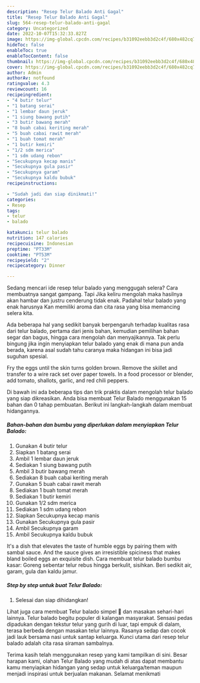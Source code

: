 ```yaml
---
description: "Resep Telur Balado Anti Gagal"
title: "Resep Telur Balado Anti Gagal"
slug: 564-resep-telur-balado-anti-gagal
category: Uncategorized
date: 2022-10-07T15:32:33.827Z
image: https://img-global.cpcdn.com/recipes/b31092eebb3d2c4f/680x482cq70/telur-balado-foto-resep-utama.jpg
hideToc: false
enableToc: true
enableTocContent: false
thumbnail: https://img-global.cpcdn.com/recipes/b31092eebb3d2c4f/680x482cq70/telur-balado-foto-resep-utama.jpg
cover: https://img-global.cpcdn.com/recipes/b31092eebb3d2c4f/680x482cq70/telur-balado-foto-resep-utama.jpg
author: Admin
authorAv: notfound
ratingvalue: 4.3
reviewcount: 16
recipeingredient:
- "4 butir telur"
- "1 batang serai"
- "1 lembar daun jeruk"
- "1 siung bawang putih"
- "3 butir bawang merah"
- "8 buah cabai keriting merah"
- "5 buah cabai rawit merah"
- "1 buah tomat merah"
- "1 butir kemiri"
- "1/2 sdm merica"
- "1 sdm udang rebon"
- "Secukupnya kecap manis"
- "Secukupnya gula pasir"
- "Secukupnya garam"
- "Secukupnya kaldu bubuk"
recipeinstructions:

- "Sudah jadi dan siap dinikmati!"
categories:
- Resep
tags:
- telur
- balado

katakunci: telur balado 
nutrition: 147 calories
recipecuisine: Indonesian
preptime: "PT33M"
cooktime: "PT53M"
recipeyield: "2"
recipecategory: Dinner

---
```



Sedang mencari ide resep telur balado yang menggugah selera? Cara membuatnya sangat gampang. Tapi Jika keliru mengolah maka hasilnya akan hambar dan justru cenderung tidak enak. Padahal telur balado yang enak harusnya Kan memiliki aroma dan cita rasa yang bisa memancing selera kita.


Ada beberapa hal yang sedikit banyak berpengaruh terhadap kualitas rasa dari telur balado, pertama dari jenis bahan, kemudian pemilihan bahan segar dan bagus, hingga cara mengolah dan menyajikannya. Tak perlu bingung jika ingin menyiapkan telur balado yang enak di mana pun anda berada, karena asal sudah tahu caranya maka hidangan ini bisa jadi suguhan spesial.

Fry the eggs until the skin turns golden brown. Remove the skillet and transfer to a wire rack set over paper towels. In a food processor or blender, add tomato, shallots, garlic, and red chili peppers.


Di bawah ini ada beberapa tips dan trik praktis dalam mengolah telur balado yang siap dikreasikan. Anda bisa membuat Telur Balado menggunakan 15 bahan dan 0 tahap pembuatan. Berikut ini langkah-langkah dalam membuat hidangannya.

<!--inarticleads1-->

##### Bahan-bahan dan bumbu yang diperlukan dalam menyiapkan Telur Balado:

1. Gunakan 4 butir telur
1. Siapkan 1 batang serai
1. Ambil 1 lembar daun jeruk
1. Sediakan 1 siung bawang putih
1. Ambil 3 butir bawang merah
1. Sediakan 8 buah cabai keriting merah
1. Gunakan 5 buah cabai rawit merah
1. Sediakan 1 buah tomat merah
1. Sediakan 1 butir kemiri
1. Gunakan 1/2 sdm merica
1. Sediakan 1 sdm udang rebon
1. Siapkan Secukupnya kecap manis
1. Gunakan Secukupnya gula pasir
1. Ambil Secukupnya garam
1. Ambil Secukupnya kaldu bubuk


It&#39;s a dish that elevates the taste of humble eggs by pairing them with sambal sauce. And the sauce gives an irresistible spiciness that makes bland boiled eggs an exquisite dish. Cara membuat telur balado bumbu kasar: Goreng sebentar telur rebus hingga berkulit, sisihkan. Beri sedikit air, garam, gula dan kaldu jamur. 

<!--inarticleads2-->

##### Step by step untuk buat Telur Balado:


1. Selesai dan siap dihidangkan!

Lihat juga cara membuat Telur balado simpel 🤤 dan masakan sehari-hari lainnya. Telur balado begitu populer di kalangan masyarakat. Sensasi pedas dipadukan dengan tekstur telur yang gurih di luar, tapi empuk di dalam, terasa berbeda dengan masakan telur lainnya. Rasanya sedap dan cocok jadi lauk bersama nasi untuk santap keluarga. Kunci utama dari resep telur balado adalah cita rasa siraman sambalnya. 

Terima kasih telah menggunakan resep yang kami tampilkan di sini. Besar harapan kami, olahan Telur Balado yang mudah di atas dapat membantu kamu menyiapkan hidangan yang sedap untuk keluarga/teman maupun menjadi inspirasi untuk berjualan makanan. Selamat menikmati
